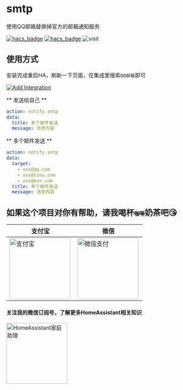 # smtp
使用QQ邮箱替换掉官方的邮箱通知服务

[![hacs_badge](https://img.shields.io/badge/Home-Assistant-%23049cdb)](https://www.home-assistant.io/)
[![hacs_badge](https://img.shields.io/badge/HACS-Custom-41BDF5.svg)](https://github.com/hacs/integration)
![visit](https://visitor-badge.laobi.icu/badge?page_id=shaonianzhentan.smtp&left_text=visit)

## 使用方式

安装完成重启HA，刷新一下页面，在集成里搜索`QQ邮箱`即可

[![Add Integration](https://my.home-assistant.io/badges/config_flow_start.svg)](https://my.home-assistant.io/redirect/config_flow_start?domain=smtp)

** 发送给自己 **

```yaml
action: notify.smtp
data:
  title: 多个邮件发送
  message: 消息内容
```

** 多个邮件发送 **

```yaml
action: notify.smtp
data:
  target:
    - xxx@qq.com
    - xxx@sina.com
    - xxx@msn.com
  title: 多个邮件发送
  message: 消息内容
```

## 如果这个项目对你有帮助，请我喝杯<del style="font-size: 14px;">咖啡</del>奶茶吧😘
|支付宝|微信|
|---|---|
<img src="https://ha.jiluxinqing.com/img/alipay.png" align="left" height="160" width="160" alt="支付宝" title="支付宝">  |  <img src="https://ha.jiluxinqing.com/img/wechat.png" align="left" height="160" width="160" alt="微信支付" title="微信">

#### 关注我的微信订阅号，了解更多HomeAssistant相关知识
<img src="https://ha.jiluxinqing.com/img/wechat-channel.png" height="160" alt="HomeAssistant家庭助理" title="HomeAssistant家庭助理"> 